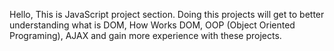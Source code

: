 Hello, This is JavaScript project section. Doing this projects will get to better understanding what is DOM, How Works DOM, OOP (Object Oriented Programing), AJAX and gain more experience with these projects.
